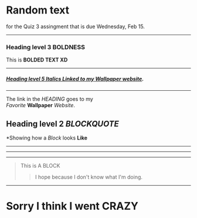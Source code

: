 # Random text

for the Quiz 3 assingment that is
due Wednesday, Feb 15.      
*****

### Heading level 3 BOLDNESS

This is **BOLDED TEXT XD**
*****

##### [Heading level 5 Italics Linked to my Wallpaper website](https://hdqwalls.com/).
******
The link in the *HEADING* goes to my   
*Favorite* **Wallpaper** *Website*.

## Heading level 2 *BLOCKQUOTE*

*Showing how a *Block* looks **Like**
*****
*****
*****
>This is A BLOCK
>>I hope
>>because I don't know what I'm doing.
*****

# Sorry I think I went CRAZY
